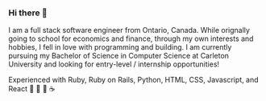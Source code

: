 ### Hi there 👋

I am a full stack software engineer from Ontario, Canada. While orignally going to school for economics and finance, through my own interests and hobbies, I fell in love with programming and building. I am currently pursuing my Bachelor of Science in Computer Science at Carleton University and looking for entry-level / internship opportunities!

Experienced with Ruby, Ruby on Rails, Python, HTML, CSS, Javascript, and React 💎 🚂 🐍 ☕️
